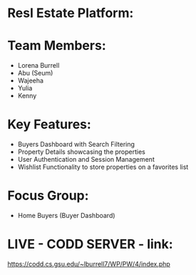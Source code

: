 # Resl Estate Platform:

# Team Members:
- Lorena Burrell
- Abu (Seum)
- Wajeeha 
- Yulia
- Kenny

# Key Features:
- Buyers Dashboard with Search Filtering
- Property Details showcasing the properties
- User Authentication and Session Management
- Wishlist Functionality to store properties  on a favorites list

# Focus Group:
- Home Buyers (Buyer Dashboard)

# LIVE - CODD SERVER - link:
https://codd.cs.gsu.edu/~lburrell7/WP/PW/4/index.php
